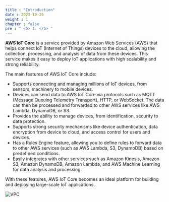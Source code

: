 ```yaml
---
title : "Introduction"
date : 2023-10-25 
weight : 1 
chapter : false
pre : " <b> 1. </b> "
---
```

**AWS IoT Core** is a service provided by Amazon Web Services (AWS) that helps connect IoT (Internet of Things) devices to the cloud, allowing the collection, processing, and analysis of data from these devices.
This service makes it easy to deploy IoT applications with high scalability and strong reliability.

The main features of AWS IoT Core include:

- Supports connecting and managing millions of IoT devices, from sensors, machinery to mobile devices.
- Devices can send data to AWS IoT Core via protocols such as MQTT (Message Queuing Telemetry Transport), HTTP, or WebSocket. The data can then be processed and forwarded to other AWS services like AWS Lambda, DynamoDB, or S3.
- Provides the ability to manage devices, from identification, security to data protection.
- Supports strong security mechanisms like device authentication, data encryption from device to cloud, and access control for users and devices.
- Has a Rules Engine feature, allowing you to define rules to forward data to other AWS services (such as AWS Lambda, S3, DynamoDB) based on predefined conditions.
- Easily integrates with other services such as Amazon Kinesis, Amazon S3, Amazon DynamoDB, Amazon Lambda, and AWS Machine Learning for data analysis and processing.
  
With these features, AWS IoT Core becomes an ideal platform for building and deploying large-scale IoT applications.

![VPC](/images/sodo.jpg)
